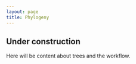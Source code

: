 ```yaml
---
layout: page
title: Phylogeny
---
```


## Under construction ##

Here will be content about trees and the workflow.